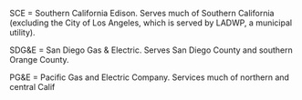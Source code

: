 SCE = Southern California Edison. Serves much of Southern California (excluding the City of Los Angeles, which is served by LADWP, a municipal utility).

SDG&E = San Diego Gas & Electric. Serves San Diego County and southern Orange County.

PG&E = Pacific Gas and Electric Company. Services much of northern and central Calif